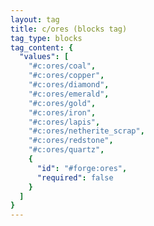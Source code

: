 ```yaml
---
layout: tag
title: c/ores (blocks tag)
tag_type: blocks
tag_content: {
  "values": [
    "#c:ores/coal",
    "#c:ores/copper",
    "#c:ores/diamond",
    "#c:ores/emerald",
    "#c:ores/gold",
    "#c:ores/iron",
    "#c:ores/lapis",
    "#c:ores/netherite_scrap",
    "#c:ores/redstone",
    "#c:ores/quartz",
    {
      "id": "#forge:ores",
      "required": false
    }
  ]
}
---
```

